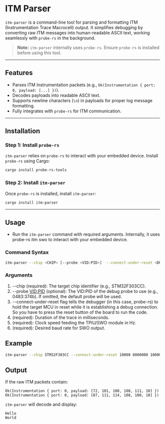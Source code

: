 # **ITM Parser**

`itm-parser` is a command-line tool for parsing and formatting ITM (Instrumentation Trace Macrocell) output. It simplifies debugging by converting raw ITM messages into human-readable ASCII text, working seamlessly with `probe-rs` in the background.

> **Note:** `itm-parser` internally uses `probe-rs`. Ensure `probe-rs` is installed before using this tool.

---

## **Features**
- Parses ITM Instrumentation packets (e.g., `Ok(Instrumentation { port: 0, payload: [...] })`).
- Decodes payloads into readable ASCII text.
- Supports newline characters (`\n`) in payloads for proper log message formatting.
- Fully integrates with `probe-rs` for ITM communication.

---

## **Installation**

### **Step 1: Install `probe-rs`**
`itm-parser` relies on `probe-rs` to interact with your embedded device. Install `probe-rs` using Cargo:

```bash
cargo install probe-rs-tools
```
### **Step 2: Install `itm-parser`**
Once `probe-rs` is installed, install `itm-parser`:

```bash
cargo install itm-parser
```
---

## **Usage**
- Run the `itm-parser` command with required arguments. Internally, it uses probe-rs itm swo to interact with your embedded device.

### **Command Syntax**
```bash
itm-parser --chip <CHIP> [--probe <VID:PID>]  --connect-under-reset <DURATION> <CLOCK> <BAUD>
```
### **Arguments**
1) --chip <CHIP> (required): The target chip identifier (e.g., STM32F303CC).
2) --probe <VID:PID> (optional): The VID:PID of the debug probe to use (e.g., 0483:374b). If omitted, the default probe will be used.
3)  --connect-under-reset flag tells the debugger (in this case, probe-rs) to hold the target MCU in reset while it is establishing a debug connection. So you have to press the reset button of the board to run the code. 
3) <DURATION> (required): Duration of the trace in milliseconds.
4) <CLOCK> (required): Clock speed feeding the TPIU/SWO module in Hz.
5) <BAUD> (required): Desired baud rate for SWO output.

## **Example**
```bash
itm-parser --chip STM32F303CC --connect-under-reset 10000 8000000 1000000
```

## **Output**
If the raw ITM packets contain:
```
Ok(Instrumentation { port: 0, payload: [72, 101, 108, 108, 111, 10] })
Ok(Instrumentation { port: 0, payload: [87, 111, 114, 108, 100, 10] })
```
`itm-parser` will decode and display:
```
Hello
World
```

